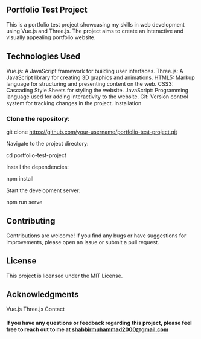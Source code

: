 ## Portfolio Test Project
This is a portfolio test project showcasing my skills in web development using Vue.js and Three.js. The project aims to create an interactive and visually appealing portfolio website.

## Technologies Used
Vue.js: A JavaScript framework for building user interfaces.
Three.js: A JavaScript library for creating 3D graphics and animations.
HTML5: Markup language for structuring and presenting content on the web.
CSS3: Cascading Style Sheets for styling the website.
JavaScript: Programming language used for adding interactivity to the website.
Git: Version control system for tracking changes in the project.
Installation

### Clone the repository:

git clone https://github.com/your-username/portfolio-test-project.git

Navigate to the project directory:

cd portfolio-test-project

Install the dependencies:

npm install

Start the development server:

npm run serve

## Contributing
Contributions are welcome! If you find any bugs or have suggestions for improvements, please open an issue or submit a pull request.

## License
This project is licensed under the MIT License.

## Acknowledgments
Vue.js
Three.js
Contact
#### If you have any questions or feedback regarding this project, please feel free to reach out to me at shabbirmuhammad2000@gmail.com
